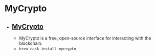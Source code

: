 # MyCrypto
- [MyCrypto](https://mycrypto.com/)
  - 
  - MyCrypto is a free, open-source interface for interacting with the blockchain.
  - `brew cask install mycrypto`
